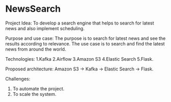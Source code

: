# NewsSearch

Project Idea:
To develop a search engine that helps to search for latest news and also implement scheduling.

Purpose and use case:
The purpose is to search for latest news and see the results according to relevance. The use case is to search and find the latest news from around the world.

Technologies:
1.Kafka
2.Airflow
3.Amazon S3
4.Elastic Search
5.Flask.

Proposed architecture:
Amazon S3 -> Kafka -> Elastic Search -> Flask.

Challenges:
1. To automate the project.
2. To scale the system.



